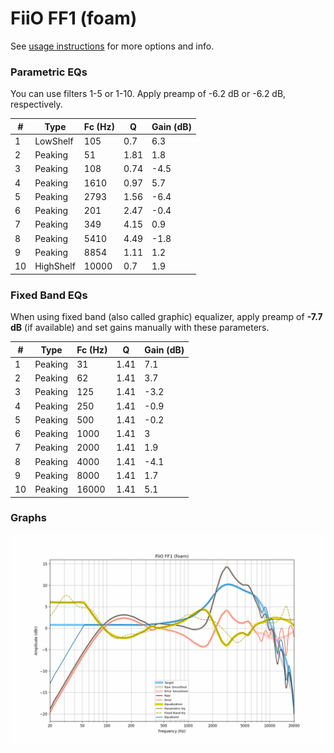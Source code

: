 # FiiO FF1 (foam)
See [usage instructions](https://github.com/jaakkopasanen/AutoEq#usage) for more options and info.

### Parametric EQs
You can use filters 1-5 or 1-10. Apply preamp of -6.2 dB or -6.2 dB, respectively.

|   # | Type      |   Fc (Hz) |    Q |   Gain (dB) |
|-----|-----------|-----------|------|-------------|
|   1 | LowShelf  |       105 | 0.7  |         6.3 |
|   2 | Peaking   |        51 | 1.81 |         1.8 |
|   3 | Peaking   |       108 | 0.74 |        -4.5 |
|   4 | Peaking   |      1610 | 0.97 |         5.7 |
|   5 | Peaking   |      2793 | 1.56 |        -6.4 |
|   6 | Peaking   |       201 | 2.47 |        -0.4 |
|   7 | Peaking   |       349 | 4.15 |         0.9 |
|   8 | Peaking   |      5410 | 4.49 |        -1.8 |
|   9 | Peaking   |      8854 | 1.11 |         1.2 |
|  10 | HighShelf |     10000 | 0.7  |         1.9 |

### Fixed Band EQs
When using fixed band (also called graphic) equalizer, apply preamp of **-7.7 dB** (if available) and set gains manually with these parameters.

|   # | Type    |   Fc (Hz) |    Q |   Gain (dB) |
|-----|---------|-----------|------|-------------|
|   1 | Peaking |        31 | 1.41 |         7.1 |
|   2 | Peaking |        62 | 1.41 |         3.7 |
|   3 | Peaking |       125 | 1.41 |        -3.2 |
|   4 | Peaking |       250 | 1.41 |        -0.9 |
|   5 | Peaking |       500 | 1.41 |        -0.2 |
|   6 | Peaking |      1000 | 1.41 |         3   |
|   7 | Peaking |      2000 | 1.41 |         1.9 |
|   8 | Peaking |      4000 | 1.41 |        -4.1 |
|   9 | Peaking |      8000 | 1.41 |         1.7 |
|  10 | Peaking |     16000 | 1.41 |         5.1 |

### Graphs
![](./FiiO%20FF1%20(foam).png)
